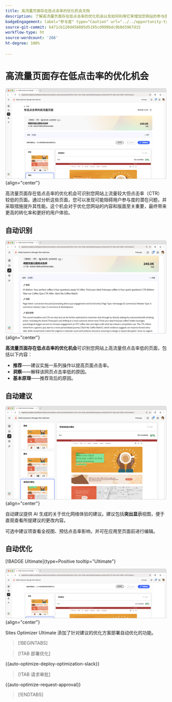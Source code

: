 ```yaml
---
title: 高流量页面存在低点击率的优化机会文档
description: 了解高流量页面存在低点击率的优化机会以及如何利用它来增加您网站的参与度。
badgeEngagement: label="参与度" type="Caution" url="../../opportunity-types/engagement.md" tooltip="参与度"
source-git-commit: b471cb120d456805d5195cd990bdc9b8d3967d15
workflow-type: ht
source-wordcount: '266'
ht-degree: 100%

---
```



# 高流量页面存在低点击率的优化机会

![高流量页面存在低点击率的优化机会](./assets/high-traffic-page-has-low-ctr/hero.png){align="center"}

高流量页面存在低点击率的优化机会可识别您网站上流量较大但点击率（CTR）较低的页面。通过分析这些页面，您可以发现可能阻碍用户参与度的潜在问题，并采取措施提升其性能。这个机会对于优化您网站的内容和版面至关重要，最终带来更高的转化率和更好的用户体验。

## 自动识别

![自动识别高流量页面存在低点击率的优化机会问题](./assets/high-traffic-page-has-low-ctr/auto-identify.png){align="center"}

 **高流量页面存在低点击率的优化机会**&#x200B;可识别您网站上高流量但点击率低的页面，包括以下内容：

* **推荐**——建议实施一系列操作以提高页面点击率。
* **洞察**——解释该网页点击率低的原因。
* **基本原理**——推荐背后的原因。

## 自动建议

![自动建议高流量页面存在低点击率的问题](./assets/high-traffic-page-has-low-ctr/auto-suggest.png){align="center"}

自动建议提供 AI 生成的关于优化网络体验的建议。建议包括&#x200B;**突出显示**&#x200B;视图，便于直观查看所提建议的更改内容。

可选中建议项查看全视图、预估点击率影响，并可在应用至页面前进行编辑。

## 自动优化

[!BADGE Ultimate]{type=Positive tooltip="Ultimate"}

![自动优化高流量页面存在低点击率的问题](./assets/high-traffic-page-has-low-ctr/auto-optimize.png){align="center"}

Sites Optimizer Ultimate 添加了针对建议的优化方案部署自动优化的功能。

>[!BEGINTABS]

>[!TAB 部署优化]

{{auto-optimize-deploy-optimization-slack}}

>[!TAB 请求审批]

{{auto-optimize-request-approval}}

>[!ENDTABS]

